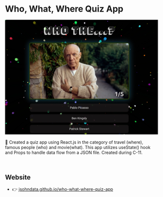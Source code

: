 # Who, What, Where Quiz App
[![screen shot](./public/meta/readme.webp)](https://jsohndata.github.io/who-what-where-quiz-app/)

🚀 Created a quiz app using React.js in the category of travel (where), famous people (who) and movie(what). This app utilizes useState() hook and Props to handle data flow from a JSON file. Created during C-11.

<br>

## Website
* 👉 [jsohndata.github.io/who-what-where-quiz-app](https://jsohndata.github.io/who-what-where-quiz-app/)